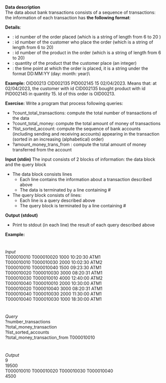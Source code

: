 **Data description**\
The data about bank transactions consists of a sequence of transactions: the information of each transaction has **the following format**:
<OrderID>   <CustomerID>      <ProductID>   <Qty>   <Date-time>

**Details**:
- **<OrderID>**: id number of the order placed (which is a string of length from 6 to 20 )
-	**<CustomerID>**: id number of the customer who place the order (which is a string of length from 6 to 20)
-	**<ProductID>**: id number of the product in the order (which is a string of length from 6 to 20)
-	**<Qty>**: quantity of the product that the customer place (an integer)
-	**<Date-time>**: the time point at which the order is placed, it is a string under the format DD:MM:YY  (day: month: year)\

**Example:** OID00213  CID002135 PID002145 15 02/04/2023. Means that: at 02/04/2023, the customer with id CID002135 bought product with id PID002145 in quantity 15. Id of this order is OID00213.

**Exercise:**
Write a program that process following queries: 
-	?count_total_transactions: compute the total number of transactions of the data
-	?count_total_money: compute the total amount of money of transactions  
-	?list_sorted_account: compute the sequence of bank accounts (including sending and receiving accounts) appearing in the transaction (sorted in an increasing (alphabetical) order)  
-	?amount_money_trans_from <account>: compute the total amount of money transferred from the account <account>  
  
**Input (stdin)**
The input consists of 2 blocks of information: the data block and the query block
-	The data block consists lines
    -	Each line contains the information about a transaction described above
    -	The data is terminated by a line containing #
-	The query block consists of lines:
    -	Each line is a query described above
    -	The query block is terminated by a line containing #

**Output (stdout)**
-	Print to stdout (in each line) the result of each query described above

**Example:**
 #
_Input_\
T000010010 T000010020 1000 10:20:30 ATM1\
T000010010 T000010030 2000 10:02:30 ATM2\
T000010010 T000010040 1500 09:23:30 ATM1 \
T000010020 T000010030 3000 08:20:31 ATM1 \
T000010030 T000010010 4000 12:40:00 ATM2 \
T000010040 T000010010 2000 10:30:00 ATM1\
T000010020 T000010040 3000 08:20:31 ATM1 \
T000010040 T000010030 2000 11:30:00 ATM1\
T000010040 T000010030 1000 18:30:00 ATM1
 
  #
_Query_\
?number_transactions\
?total_money_transaction \
?list_sorted_accounts\
?total_money_transaction_from T000010010
#

_Output_\
9\
19500\
T000010010 T000010020 T000010030 T000010040\
4500
